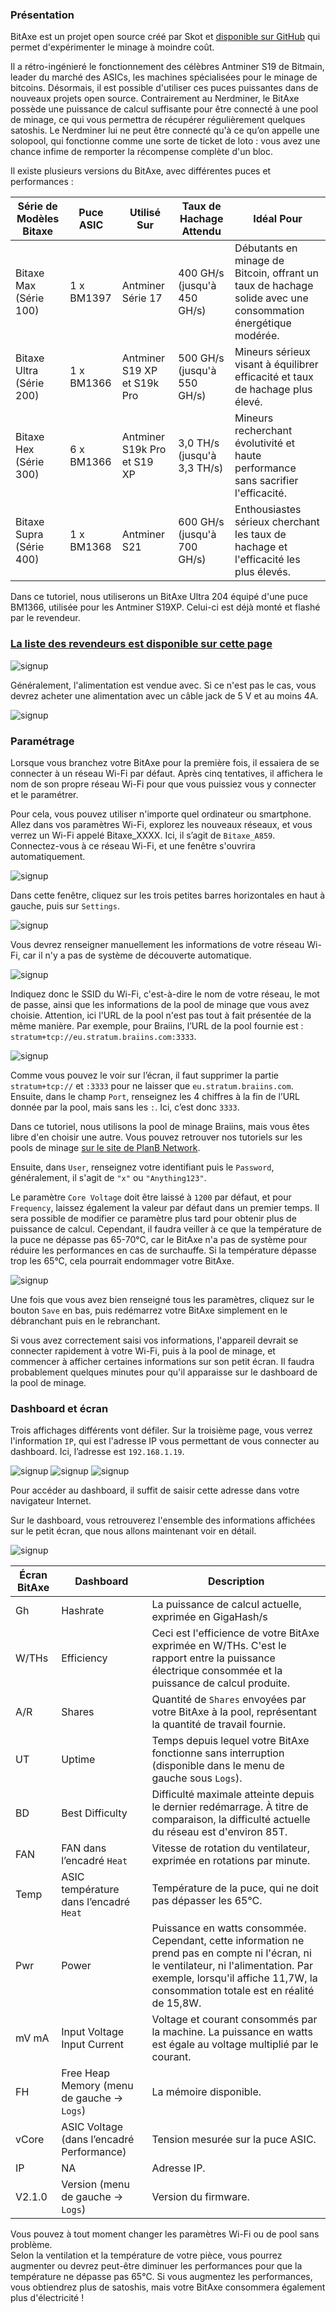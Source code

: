 ### Présentation

BitAxe est un projet open source créé par Skot et [disponible sur GitHub](https://github.com/skot/bitaxe) qui permet d'expérimenter le minage à moindre coût.

Il a rétro-ingénieré le fonctionnement des célèbres Antminer S19 de Bitmain, leader du marché des ASICs, les machines spécialisées pour le minage de bitcoins. Désormais, il est possible d'utiliser ces puces puissantes dans de nouveaux projets open source. Contrairement au Nerdminer, le BitAxe possède une puissance de calcul suffisante pour être connecté à une pool de minage, ce qui vous permettra de récupérer régulièrement quelques satoshis. Le Nerdminer lui ne peut être connecté qu'à ce qu’on appelle une solopool, qui fonctionne comme une sorte de ticket de loto : vous avez une chance infime de remporter la récompense complète d'un bloc.


Il existe plusieurs versions du BitAxe, avec différentes puces et performances :

| Série de Modèles Bitaxe    | Puce ASIC   | Utilisé Sur                     | Taux de Hachage Attendu            | Idéal Pour                                                                 |
|----------------------------|-------------|---------------------------------|------------------------------------|----------------------------------------------------------------------------|
| Bitaxe Max (Série 100)      | 1 x BM1397  | Antminer Série 17               | 400 GH/s (jusqu'à 450 GH/s)        | Débutants en minage de Bitcoin, offrant un taux de hachage solide avec une consommation énergétique modérée. |
| Bitaxe Ultra (Série 200)    | 1 x BM1366  | Antminer S19 XP et S19k Pro     | 500 GH/s (jusqu'à 550 GH/s)        | Mineurs sérieux visant à équilibrer efficacité et taux de hachage plus élevé.        |
| Bitaxe Hex (Série 300)      | 6 x BM1366  | Antminer S19k Pro et S19 XP     | 3,0 TH/s (jusqu'à 3,3 TH/s)        | Mineurs recherchant évolutivité et haute performance sans sacrifier l'efficacité. |
| Bitaxe Supra (Série 400)    | 1 x BM1368  | Antminer S21                    | 600 GH/s (jusqu'à 700 GH/s)        | Enthousiastes sérieux cherchant les taux de hachage et l'efficacité les plus élevés.         |

Dans ce tutoriel, nous utiliserons un BitAxe Ultra 204 équipé d'une puce BM1366, utilisée pour les Antminer S19XP. Celui-ci est déjà monté et flashé par le revendeur.

### [La liste des revendeurs est disponible sur cette page](https://bitaxe.org/legit.html)
![signup](assets/2.webp)

Généralement, l'alimentation est vendue avec. Si ce n'est pas le cas, vous devrez acheter une alimentation avec un câble jack de 5 V et au moins 4A.

![signup](assets/1.webp)

### Paramétrage

Lorsque vous branchez votre BitAxe pour la première fois, il essaiera de se connecter à un réseau Wi-Fi par défaut. Après cinq tentatives, il affichera le nom de son propre réseau Wi-Fi pour que vous puissiez vous y connecter et le paramétrer.

Pour cela, vous pouvez utiliser n'importe quel ordinateur ou smartphone. Allez dans vos paramètres Wi-Fi, explorez les nouveaux réseaux, et vous verrez un Wi-Fi appelé Bitaxe_XXXX. Ici, il s’agit de `Bitaxe_A859`. Connectez-vous à ce réseau Wi-Fi, et une fenêtre s'ouvrira automatiquement.

![signup](assets/3.webp)

Dans cette fenêtre, cliquez sur les trois petites barres horizontales en haut à gauche, puis sur `Settings`.

![signup](assets/4.webp)

Vous devrez renseigner manuellement les informations de votre réseau Wi-Fi, car il n'y a pas de système de découverte automatique.

![signup](assets/5.webp)

Indiquez donc le SSID du Wi-Fi, c'est-à-dire le nom de votre réseau, le mot de passe, ainsi que les informations de la pool de minage que vous avez choisie. Attention, ici l'URL de la pool n'est pas tout à fait présentée de la même manière. Par exemple, pour Braiins, l’URL de la pool fournie est : `stratum+tcp://eu.stratum.braiins.com:3333`.

![signup](assets/6.webp)

Comme vous pouvez le voir sur l’écran, il faut supprimer la partie `stratum+tcp://` et `:3333` pour ne laisser que `eu.stratum.braiins.com`. Ensuite, dans le champ `Port`, renseignez les 4 chiffres à la fin de l’URL donnée par la pool, mais sans les `:`. Ici, c’est donc `3333`.

Dans ce tutoriel, nous utilisons la pool de minage Braiins, mais vous êtes libre d'en choisir une autre. Vous pouvez retrouver nos tutoriels sur les pools de minage [sur le site de PlanB Network](https://planb.network/en/tutorials/mining).

Ensuite, dans `User`, renseignez votre identifiant puis le `Password`, généralement, il s'agit de `"x"` ou `"Anything123"`.

Le paramètre `Core Voltage` doit être laissé à `1200` par défaut, et pour `Frequency`, laissez également la valeur par défaut dans un premier temps. Il sera possible de modifier ce paramètre plus tard pour obtenir plus de puissance de calcul. Cependant, il faudra veiller à ce que la température de la puce ne dépasse pas 65-70°C, car le BitAxe n'a pas de système pour réduire les performances en cas de surchauffe. Si la température dépasse trop les 65°C, cela pourrait endommager votre BitAxe.

![signup](assets/7.webp)

Une fois que vous avez bien renseigné tous les paramètres, cliquez sur le bouton `Save` en bas, puis redémarrez votre BitAxe simplement en le débranchant puis en le rebranchant.

Si vous avez correctement saisi vos informations, l'appareil devrait se connecter rapidement à votre Wi-Fi, puis à la pool de minage, et commencer à afficher certaines informations sur son petit écran. Il faudra probablement quelques minutes pour qu'il apparaisse sur le dashboard de la pool de minage.

### Dashboard et écran

Trois affichages différents vont défiler. Sur la troisième page, vous verrez l'information `IP`, qui est l'adresse IP vous permettant de vous connecter au dashboard. Ici, l’adresse est `192.168.1.19`.

![signup](assets/8.webp) ![signup](assets/9.webp) ![signup](assets/10.webp)

Pour accéder au dashboard, il suffit de saisir cette adresse dans votre navigateur Internet.

Sur le dashboard, vous retrouverez l'ensemble des informations affichées sur le petit écran, que nous allons maintenant voir en détail.

![signup](assets/11.webp)

| Écran BitAxe   | Dashboard                               | Description                                                                                                                                                                  |
|----------------|-----------------------------------------|------------------------------------------------------------------------------------------------------------------------------------------------------------------------------|
| Gh             | Hashrate                                | La puissance de calcul actuelle, exprimée en GigaHash/s                                                                                                                      |
| W/THs          | Efficiency                              | Ceci est l'efficience de votre BitAxe exprimée en W/THs. C'est le rapport entre la puissance électrique consommée et la puissance de calcul produite. |
| A/R            | Shares                                  | Quantité de `Shares` envoyées par votre BitAxe à la pool, représentant la quantité de travail fournie.                                                           |
| UT             | Uptime                                  | Temps depuis lequel votre BitAxe fonctionne sans interruption (disponible dans le menu de gauche sous `Logs`).                                                 |
| BD             | Best Difficulty                         | Difficulté maximale atteinte depuis le dernier redémarrage. À titre de comparaison, la difficulté actuelle du réseau est d'environ 85T.           |
| FAN            | FAN dans l’encadré `Heat`               | Vitesse de rotation du ventilateur, exprimée en rotations par minute.                                                                                                         |
| Temp           | ASIC température dans l’encadré `Heat`  | Température de la puce, qui ne doit pas dépasser les 65°C.                                                                                                                   |
| Pwr            | Power                                   | Puissance en watts consommée. Cependant, cette information ne prend pas en compte ni l'écran, ni le ventilateur, ni l'alimentation. Par exemple, lorsqu'il affiche 11,7W, la consommation totale est en réalité de 15,8W. |
| mV mA          | Input Voltage Input Current             | Voltage et courant consommés par la machine. La puissance en watts est égale au voltage multiplié par le courant.                                                                                                        |
| FH             | Free Heap Memory (menu de gauche -> `Logs`) | La mémoire disponible.                                                                                              |
| vCore          | ASIC Voltage (dans l’encadré Performance) | Tension mesurée sur la puce ASIC.                                                                                   |
| IP             | NA                                      | Adresse IP.                                                                                                         |
| V2.1.0         | Version (menu de gauche -> `Logs`)      | Version du firmware.                                                                                                |

Vous pouvez à tout moment changer les paramètres Wi-Fi ou de pool sans problème.  
Selon la ventilation et la température de votre pièce, vous pourrez augmenter ou devrez peut-être diminuer les performances pour que la température ne dépasse pas 65°C. Si vous augmentez les performances, vous obtiendrez plus de satoshis, mais votre BitAxe consommera également plus d'électricité !
